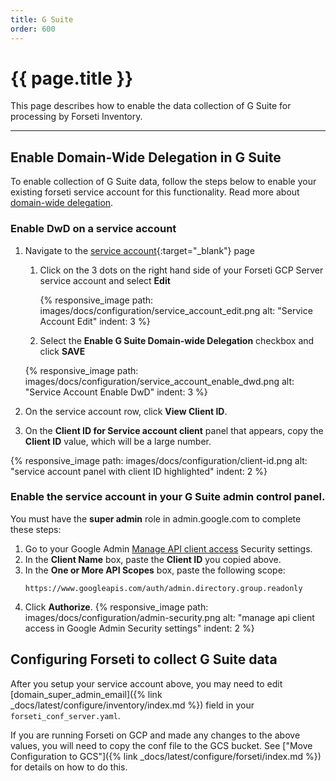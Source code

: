 ```yaml
---
title: G Suite
order: 600
---
```


#  {{ page.title }}

This page describes how to enable the data collection of G Suite for processing by Forseti Inventory.

---

## Enable Domain-Wide Delegation in G Suite

To enable collection of G Suite data, follow the steps below to enable your existing forseti
service account for this functionality. Read more about 
[domain-wide delegation](https://developers.google.com/identity/protocols/OAuth2ServiceAccount?hl=en_US#delegatingauthority).

### Enable DwD on a service account

1. Navigate to the [service account](https://pantheon.corp.google.com/projectselector/iam-admin/serviceaccounts){:target="_blank"} page

   1. Click on the 3 dots on the right hand side of your Forseti GCP Server service account and select **Edit**
   
      {% responsive_image path: images/docs/configuration/service_account_edit.png alt: "Service Account Edit" indent: 3 %}
   
   1. Select the **Enable G Suite Domain-wide Delegation** checkbox and click **SAVE**
            
   {% responsive_image path: images/docs/configuration/service_account_enable_dwd.png alt: "Service Account Enable DwD" indent: 3 %}

1. On the service account row, click **View Client ID**.

1. On the **Client ID for Service account client** panel that appears, copy the **Client ID**
   value, which will be a large number.

{% responsive_image path: images/docs/configuration/client-id.png alt: "service account panel with client ID highlighted" indent: 2 %}
        
### Enable the service account in your G Suite admin control panel.

You must have the **super admin** role in admin.google.com to complete these steps:

1. Go to your Google Admin [Manage API client access](https://admin.google.com/ManageOauthClients)
   Security settings.
1. In the **Client Name** box, paste the **Client ID** you copied above.
1. In the **One or More API Scopes** box, paste the following scope:
    ```
    https://www.googleapis.com/auth/admin.directory.group.readonly
    ```
1. Click **Authorize**.
{% responsive_image path: images/docs/configuration/admin-security.png alt: "manage api client access in Google Admin Security settings" indent: 2 %}

## Configuring Forseti to collect G Suite data

After you setup your service account above, you may need to edit [domain_super_admin_email]({% link _docs/latest/configure/inventory/index.md %}) field in 
your `forseti_conf_server.yaml`.

If you are running Forseti on GCP and made any changes to the above values, 
you will need to copy the conf file to the GCS bucket. See 
["Move Configuration to GCS"]({% link _docs/latest/configure/forseti/index.md %}) 
for details on how to do this.
